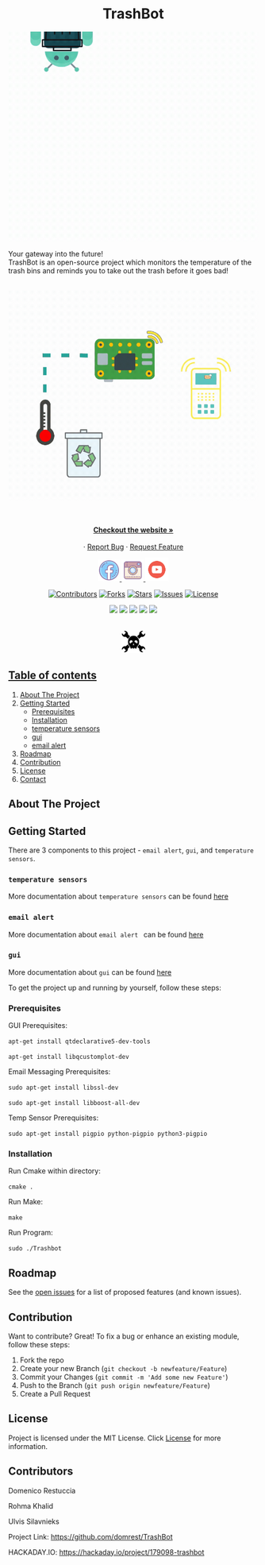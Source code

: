 <h1 align="center"> TrashBot </h1>

<p align="center">
<img src="images/Facebook Post 940x788 px (3).gif" alt="logo for Trashbot">
</p>

Your gateway into the future!
</br>
TrashBot is an open-source project which monitors the temperature of the trash bins and reminds you to take out the trash before it goes bad!
</br>
</br>
<div align="center">
  <img src="images/Facebook Post 940x788 px (4).gif" alt="Animation" width="600">
</div>
</br>
<p align="center">
    </br>
    <a href="https://www.trashbot.info/"><strong>Checkout the website »</strong></a>
    </br>
    </br>    ·
    <a href="https://github.com/domrest/TrashBot/issues">Report Bug</a>
    ·
    <a href="https://github.com/domrest/TrashBot/issues">Request Feature</a>
</p>

<p align="center">
<a href="https://www.facebook.com/TrashBotOfficial"><img  src="images/fb_logo.png"  width="44" height="44">
<img src="images/instagram_logo.png" width="44" height="44">
<img  src="images/utube_logo.png"  width="47" height="47">
</p>

<div align="center">

[![Contributors](https://img.shields.io/github/contributors/domrest/TrashBot.svg?style=for-the-badge&logo=probot&color=1abc9c)](https://github.com/domrest/TrashBot/graphs/contributors)
[![Forks](https://img.shields.io/github/forks/domrest/TrashBot.svg?style=for-the-badge&logo=probot&color=1abc9c)](https://github.com/domrest/TrashBot/network/members)
[![Stars](https://img.shields.io/github/stars/domrest/TrashBot.svg?style=for-the-badge&logo=probot&color=1abc9c)](https://github.com/domrest/TrashBot/stargazers)
[![Issues](https://img.shields.io/github/issues/domrest/TrashBot.svg?style=for-the-badge&logo=probot&color=1abc9c)](https://github.com/domrest/TrashBot/issues)
[![License](https://img.shields.io/github/license/domrest/TrashBot.svg?style=for-the-badge&logo=probot&color=1abc9c)](https://github.com/domrest/TrashBot/blob/main/LICENSE)
</div>
<div align="center">

![](https://img.shields.io/badge/OS-Debian-informational?style=plastic&color=1f425f)
![](https://img.shields.io/badge/Hardware-RaspberryPi4-informational?style=plastic&color=1f425f)
![](https://img.shields.io/badge/Hardware-Tsic306-informational?style=plastic&logo=<LOGO_NAME>&logoColor=white&color=1f425f)
![](https://img.shields.io/badge/Hardware-Sensors-informational?style=plastic&logo=<LOGO_NAME>&logoColor=white&color=1f425f)
![](https://img.shields.io/badge/Code-C++-informational?style=plastic&logo=<LOGO_NAME>&logoColor=white&color=1f425f)
</div>
</br>

<div align="center">
<a href="https://hackaday.io/project/179098-trashbot">  <img  src="images/hack2.png"  width="47" height="47">
  </div>
<!-- TABLE OF CONTENTS -->

## Table of contents
<ol>
    <li><a href="#about-the-project">About The Project</a></li>
    <li><a href="#getting-started">Getting Started</a>
       <ul>
          <li><a href="#Prerequisites">Prerequisites</a</li>
          <li><a href="#Installation">Installation</a</li> 
          <li><a href="#temperature sensors">temperature sensors</a</li>
          <li><a href="#gui">gui</a</li>
          <li><a href="#email alert">email alert</a</li>
       </ul>
       </li>
    <li><a href="#roadmap">Roadmap</a></li>
    <li><a href="#contribution">Contribution</a></li>
    <li><a href="#license">License</a></li>
    <li><a href="#contact">Contact</a></li>
</ol>
        
## About The Project


## Getting Started

There are 3 components to this project - `email alert`, `gui`, and `temperature sensors`.

### `temperature sensors` 
More documentation about `temperature sensors` can be found [here](./docs/TemperatureSensors.md)
### `email alert `
More documentation about `email alert ` can be found [here](./docs/Messaging.md)
### `gui`
More documentation about `gui` can be found [here](./docs/GUI.md)

To get the project up and running by yourself, follow these steps:
### Prerequisites

GUI Prerequisites:

`apt-get install qtdeclarative5-dev-tools`

`apt-get install libqcustomplot-dev`

Email Messaging Prerequisites:

`sudo apt-get install libssl-dev`

`sudo apt-get install libboost-all-dev`

Temp Sensor Prerequisites:

`sudo apt-get install pigpio python-pigpio python3-pigpio`


### Installation

Run Cmake within directory:

`cmake .`

Run Make:

`make`

Run Program:

`sudo ./Trashbot`



## Roadmap
See the [open issues](https://github.com/domrest/ChoreBot/issues) for a list of proposed features (and known issues).

## Contribution
Want to contribute? Great!
To fix a bug or enhance an existing module, follow these steps:

1. Fork the repo
2. Create your new Branch (`git checkout -b newfeature/Feature`)
3. Commit your Changes (`git commit -m 'Add some new Feature'`)
4. Push to the Branch (`git push origin newfeature/Feature`)
5. Create a Pull Request

## License
Project is licensed under the MIT License. Click [License](./LICENSE) for more information.

## Contributors
Domenico Restuccia 

Rohma Khalid

Ulvis Silavnieks

Project Link: https://github.com/domrest/TrashBot

HACKADAY.IO: https://hackaday.io/project/179098-trashbot
